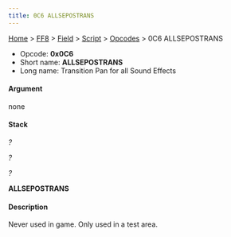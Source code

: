 ```yaml
---
title: 0C6 ALLSEPOSTRANS
---
```


[Home](../../../../Main%20Page.md.md) > [FF8](../../../../FF8.md) > [Field](../../../Field.md) > [Script](../../Script.md) > [Opcodes](../Opcodes.md) > 0C6 ALLSEPOSTRANS

-   Opcode: **0x0C6**
-   Short name: **ALLSEPOSTRANS**
-   Long name: Transition Pan for all Sound Effects

#### Argument

none

#### Stack

  
*?*

*?*

*?*

**ALLSEPOSTRANS**

#### Description

Never used in game. Only used in a test area.
